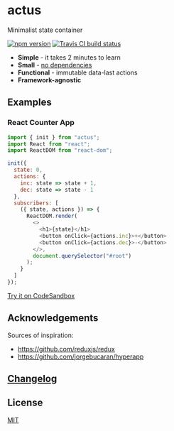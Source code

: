 # actus

Minimalist state container

[![npm version](https://img.shields.io/npm/v/actus.svg?style=flat-square)](https://www.npmjs.com/package/actus)
[![Travis CI build status](https://img.shields.io/travis/EvgenyOrekhov/actus/master.svg?style=flat-square)](https://travis-ci.org/EvgenyOrekhov/actus)

- **Simple** - it takes 2 minutes to learn
- **Small** - [no dependencies](https://bundlephobia.com/result?p=actus)
- **Functional** - immutable data-last actions
- **Framework-agnostic**

## Examples

### React Counter App

```js
import { init } from "actus";
import React from "react";
import ReactDOM from "react-dom";

init({
  state: 0,
  actions: {
    inc: state => state + 1,
    dec: state => state - 1
  },
  subscribers: [
    ({ state, actions }) => {
      ReactDOM.render(
        <>
          <h1>{state}</h1>
          <button onClick={actions.inc}>+</button>
          <button onClick={actions.dec}>-</button>
        </>,
        document.querySelector("#root")
      );
    }
  ]
});
```

[Try it on CodeSandbox](https://codesandbox.io/s/actusreact-counter-app-example-y4p8e)

## Acknowledgements

Sources of inspiration:

- https://github.com/reduxjs/redux
- https://github.com/jorgebucaran/hyperapp

## [Changelog](https://github.com/EvgenyOrekhov/actus/releases)

## License

[MIT](LICENSE)
